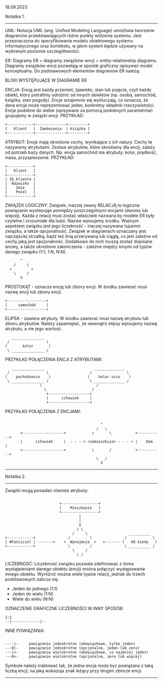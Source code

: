 18.09.2023

Notatka 1.
______________________________________________________________
UML:
Notacja UML (ang. Unified Modeling Language) umożliwia tworzenie diagramów przedstawiających różne punkty widzenia systemu. Jest przeznaczona do specyfikowania modelu obiektowego systemu informatycznego oraz kontekstu, w jakim system będzie używany na wybranym poziomie szczegółowości.


ER:
Diagramy ER = diagramy związków-encji = entity-relationship diagrams.
Diagramy związków-encji pozwalają w sposób graficzny opisywać model konceptualny. Do podstawowych elementów diagramów ER należą:


BLOKI WYSTĘPUJĄCE W DIAGRAMIE ER


ENCJA:
Encją jest każdy przemiot, zjawisko, stan lub pojęcie, czyli każdy obiekt, który potrafimy odróżnić od innych obiektów (np. osoba, samochód, książka, stan pogody). Encje wzajemnie się wykluczają, co oznacza, że dana encja może reprezentować jeden, konkretny składnik rzeczywistości. Encje podobne do siebie (opisywane za pomocą podobnych parametrów) grupujemy w związki encji.
PRZYKŁAD:
```
+------------+--------------+---------+
|   Klient   |  Zamówienia  | Książka |
+------------+--------------+---------+
```

ATRYBUT:
Encje mają określone cechy, wynikające z ich natury. Cechy te nazywamy atrybutami. Zestaw atrybutów, które określamy dla encji, zależy od potrzeb bazy danych. Np. encja samochód ma atrybuty: kolor, prędkość, masa, przyspieszenie.
PRZYKŁAD:
```
+------------+
|   Klient   |
+------------+
| ID_klienta | 
|  Nazwisko  |
|    Imie    |
|    Pesel   |
+------------+
```

ZWIĄZEK LOGICZNY:
Związek, inaczej zwany RELACJĄ to logiczne powiązanie wystepująe pomiędzy poszczególnymi encjami (dwoma lub więcej). Każda z relacji musi zostać właściwie nazwana by modele ER były czytelne i zrozumiałe dla ludzi. Nazwe wpisujemy środku. Ważnym aspektem związku jest jego liczebność - inaczej nazywana typamni związku, a także opcjonalność. Związek w diagramach oznaczany jest najczęściej strzałką, bądź też linią przerywaną lub ciągłą, co jest zależne od cechy jaką jest opcjonalność. Dodatkowo do nich muszą zostać dopisane anzwy, a także określone zakończenia - zależne między innymi od typów danego związku (1:1, 1:N, N:N).

```
       ^
    /     \
  <         >
    \     /
       V
```


PROSTOKĄT - oznacza encję lub zbiory encji. W środku zawierać musi nazwę encji lub zbioru encji.
```
+------------------+
|     samochód     |
+------------------+
```

ELIPSA - zawiera atrybuty. W środku zawierać musi nazwę atrybutu lub zbioru atrybutów. Należy zapamiętać, że wewnątrz elipsy wpisujemy nazwę atrybutu, a nie jego wartość.
```
   _______________
 /                 \
(       kolor       ) 
 \ _______________ /
```

PRZYKŁAD POŁĄCZENIA ENCJI Z ATRYBUTAMI:
```
   _______________                       ______________
 /                 \                   /                \
(    pochodzenie    )                 (    kolor oczu    )
 \ _______________ /                   \ ______________ /
                \                         /
                  \                     /
                   +-------------------+
                   |      człowiek     |
                   +-------------------+

```

PRZYKŁAD POŁĄCZENIA Z ENCJAMI:
```

                                            ^
                                          /   \
       +-------------------+            /       \           +-----------+
       |      człowiek     |  - - - > <zamieszkuje> - - - > |    Dom    |
       +-------------------+            \       /           +-----------+
                                          \   /
                                            V

```
______________________________________________________________




Notatka 2.
______________________________________________________________

Związki mogą posiadać również atrybuty:

```

                         +-----------------+
                         |    Mieszkanie   |
                         +-----------------+
                                  |
                                  |
                                  V
                                 / \
                               /     \                   __________
+------------+               /         \               /            \
| Właściciel | ------->    <  Wynajmuje  >   <------- (   Od kiedy   )
+------------+               \         /               \ __________ / 
                               \     /
                                 \ /   

```

LICZEBNOSĆ:
Liczebność związku pozwala zdefiniować z iloma wystątpieniami danego obiektu (encji) można połączyć występowanie innego obiektu. Wyróżnić można wiele typów relacji, jednak do trzech podstawowych zalicza się:
- Jeden do jednego (1:1)
- Jeden do wielu (1:N)
- Wiele do wielu (N:N)

OZNACZENIE GRAFICZNE LICZEBNOŚCI W INNY SPOSÓB:

```
1:1
--|-------------|--
```

INNE POWIĄZANIA:
```

----|-     powiązanie jednokrotne (obowiązkowe, tylko jeden)
---0|-     powiązanie jednokrotne (opcjonalne, jeden lub zero)
---|<-     powiązanie wielokrotne (obowiązkowe, co najmniej jeden)
---0<-     powiązanie wielokrotne (opcjonalne, zero lub więcej)

```

Symbole należy traktować tak, że jedna encja może być powiązana z taką liczbą encji, na jaką wskazuja znak leżący przy drugim zbiorze encji.



______________________________________________________________
